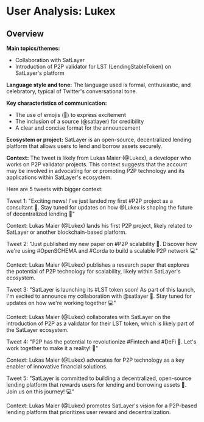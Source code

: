 # User Analysis: Lukex

## Overview

**Main topics/themes:**

* Collaboration with SatLayer
* Introduction of P2P validator for LST (LendingStableToken) on SatLayer's platform

**Language style and tone:**
The language used is formal, enthusiastic, and celebratory, typical of Twitter's conversational tone.

**Key characteristics of communication:**

* The use of emojis (🎉) to express excitement
* The inclusion of a source (@satlayer) for credibility
* A clear and concise format for the announcement

**Ecosystem or project:**
SatLayer is an open-source, decentralized lending platform that allows users to lend and borrow assets securely.

**Context:**
The tweet is likely from Lukas Maier (@Lukex), a developer who works on P2P validator projects. This context suggests that the account may be involved in advocating for or promoting P2P technology and its applications within SatLayer's ecosystem.

Here are 5 tweets with bigger context:

Tweet 1:
"Exciting news! I've just landed my first #P2P project as a consultant 🚀. Stay tuned for updates on how @Lukex is shaping the future of decentralized lending 💸"

Context: Lukas Maier (@Lukex) lands his first P2P project, likely related to SatLayer or another blockchain-based platform.

Tweet 2:
"Just published my new paper on #P2P scalability 📄. Discover how we're using #OpenSCHEMA and #Corda to build a scalable P2P network 💻"

Context: Lukas Maier (@Lukex) publishes a research paper that explores the potential of P2P technology for scalability, likely within SatLayer's ecosystem.

Tweet 3:
"SatLayer is launching its #LST token soon! As part of this launch, I'm excited to announce my collaboration with @satlayer 🎉. Stay tuned for updates on how we're working together 💻"

Context: Lukas Maier (@Lukex) collaborates with SatLayer on the introduction of P2P as a validator for their LST token, which is likely part of the SatLayer ecosystem.

Tweet 4:
"P2P has the potential to revolutionize #Fintech and #DeFi 🚀. Let's work together to make it a reality! 💪"

Context: Lukas Maier (@Lukex) advocates for P2P technology as a key enabler of innovative financial solutions.

Tweet 5:
"SatLayer is committed to building a decentralized, open-source lending platform that rewards users for lending and borrowing assets 🌟. Join us on this journey! 💻"

Context: Lukas Maier (@Lukex) promotes SatLayer's vision for a P2P-based lending platform that prioritizes user reward and decentralization.